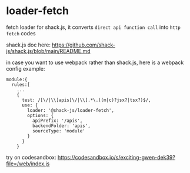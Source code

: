 # loader-fetch

fetch loader for shack.js, it converts `direct api function call` into `http fetch` codes

shack.js doc here: https://github.com/shack-js/shack.js/blob/main/README.md

in case you want to use webpack rather than shack.js, here is a webpack config example:

```
module:{
  rules:[
    ...
    {
      test: /[\/|\\]apis[\/|\\].*\.((m|c)?jsx?|tsx?)$/,
      use: {
        loader: '@shack-js/loader-fetch',
        options: {
          apiPrefix: '/apis',
          backendFolder: 'apis',
          sourceType: 'module'
        }
      }
    }
```

try on codesandbox: https://codesandbox.io/s/exciting-gwen-dek39?file=/web/index.js